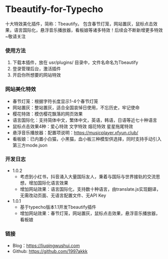 # Tbeautify-for-Typecho
十大特效美化插件，简称：Tbeautify。
包含春节灯笼，网站置灰，鼠标点击效果，语言国际化，悬浮音乐播放器，看板娘等诸多特效！后续会不断新增更多特效~敬请关注

### 使用方法

1. 下载本插件，放在 usr/plugins/ 目录中，文件名命名为Tbeautify
2. 登录管理后台，激活插件
3. 开启你所想要的网站特效

### 网站美化特效
- 春节灯笼：根据字符长度显示1-4个春节灯笼
- 网站置灰：整站置灰，适合全国哀悼日使用，不忘历史，牢记使命
- 樱花特效：模仿樱花飘落的网页效果
- 语言国际化：支持简体中文，繁体中文，英语，韩语，日语等近七十种语言
- 鼠标点击效果4种：爱心特效 文字特效 烟花特效 星星拖尾特效
- 悬浮音乐播放器：配置项说明：https://musicplayer.xfyun.club/
- 看板娘：已内置小白猫，小黑猫，血小板三种模型供选择，同时支持手动引入第三方mode.json

 
### 开发日志

- 1.0.2
    - 考虑到小红书，抖音涌入大量国际友人，秉着与国际与世界接轨的交流思想，增加国际化语言效果
    - 增加网站效果：语言国际化，支持数十种语言，由translate.js实现翻译，无需改动页面、无语言配置文件、无API Key
- 1.0.1
    - 基于typecho版本1.1开发Tbeautify插件
    - 增加网站效果：春节灯笼，网站置灰，鼠标点击效果，悬浮音乐播放器，看板娘


### 链接

- Blog：https://liuqingwushui.com
- Github: https://github.com/1997akkk

